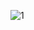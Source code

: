 ![1](https://user-images.githubusercontent.com/89224500/154814801-32851667-1fb5-4480-a120-8d7fc66d1f5b.png)

